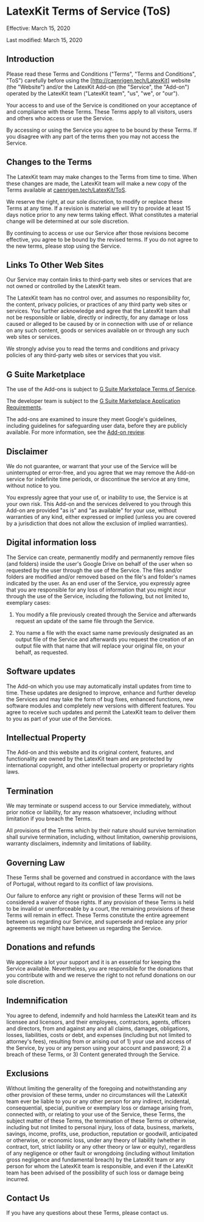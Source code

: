 # LatexKit Terms of Service (ToS)

Effective: March 15, 2020

Last modified: March 15, 2020

## Introduction

Please read these Terms and Conditions ("Terms", "Terms and Conditions", "ToS") carefully before using the [http://caenrigen.tech/LatexKit] website (the "Website") and/or the LatexKit Add-on (the "Service", the "Add-on") operated by the LatexKit team ("LatexKit team", "us", "we", or "our").

Your access to and use of the Service is conditioned on your acceptance of and compliance with these Terms. These Terms apply to all visitors, users and others who access or use the Service.

By accessing or using the Service you agree to be bound by these Terms. If you disagree with any part of the terms then you may not access the Service.

## Changes to the Terms
The LatexKit team may make changes to the Terms from time to time. When these changes are made, the LatexKit team will make a new copy of the Terms available at [caenrigen.tech/LatexKit/ToS].

We reserve the right, at our sole discretion, to modify or replace these Terms at any time. If a revision is material we will try to provide at least 15 days notice prior to any new terms taking effect. What constitutes a material change will be determined at our sole discretion.

By continuing to access or use our Service after those revisions become effective, you agree to be bound by the revised terms. If you do not agree to the new terms, please stop using the Service.

## Links To Other Web Sites
Our Service may contain links to third-party web sites or services that are not owned or controlled by the LatexKit team.

The LatexKit team has no control over, and assumes no responsibility for, the content, privacy policies, or practices of any third party web sites or services. You further acknowledge and agree that the LatexKit team shall not be responsible or liable, directly or indirectly, for any damage or loss caused or alleged to be caused by or in connection with use of or reliance on any such content, goods or services available on or through any such web sites or services.

We strongly advise you to read the terms and conditions and privacy policies of any third-party web sites or services that you visit.

## G Suite Marketplace
The use of the Add-ons is subject to [G Suite Marketplace Terms of Service].

The developer team is subject to the [G Suite Marketplace Application Requirements].

The add-ons are examined to insure they meet Google's guidelines, including guidelines for safeguarding user data, before they are publicly available. For more information, see the [Add-on review].

## Disclaimer
We do not guarantee, or warrant that your use of the Service will be uninterrupted or error-free, and you agree that we may remove the Add-on service for indefinite time periods, or discontinue the service at any time, without notice to you.

You expressly agree that your use of, or inability to use, the Service is at your own risk. This Add-on and the services delivered to you through this Add-on are provided "as is" and "as available" for your use, without warranties of any kind, either expressed or implied (unless you are covered by a jurisdiction that does not allow the exclusion of implied warranties).

## Digital information loss
The Service can create, permanently modify and permanently remove files (and folders) inside the user's Google Drive on behalf of the user when so requested by the user through the use of the Service. The files and/or folders are modified and/or removed based on the file's and folder's names indicated by the user. As an end user of the Service, you expressly agree that you are responsible for any loss of information that you might incur through the use of the Service, including the following, but not limited to, exemplary cases:

1) You modify a file previously created through the Service and afterwards request an update of the same file through the Service.

2) You name a file with the exact same name previously designated as an output file of the Service and afterwards you request the creation of an output file with that name that will replace your original file, on your behalf, as requested.

## Software updates
The Add-on which you use may automatically install updates from time to time. These updates are designed to improve, enhance and further develop the Services and may take the form of bug fixes, enhanced functions, new software modules and completely new versions with different features. You agree to receive such updates and permit the LatexKit team to deliver them to you as part of your use of the Services.

## Intellectual Property
The Add-on and this website and its original content, features, and functionality are owned by the LatexKit team and are protected by international copyright, and other intellectual property or proprietary rights laws.

## Termination
We may terminate or suspend access to our Service immediately, without prior notice or liability, for any reason whatsoever, including without limitation if you breach the Terms.

All provisions of the Terms which by their nature should survive termination shall survive termination, including, without limitation, ownership provisions, warranty disclaimers, indemnity and limitations of liability.

## Governing Law
These Terms shall be governed and construed in accordance with the laws of Portugal, without regard to its conflict of law provisions.

Our failure to enforce any right or provision of these Terms will not be considered a waiver of those rights. If any provision of these Terms is held to be invalid or unenforceable by a court, the remaining provisions of these Terms will remain in effect. These Terms constitute the entire agreement between us regarding our Service, and supersede and replace any prior agreements we might have between us regarding the Service.

## Donations and refunds
We appreciate a lot your support and it is an essential for keeping the Service available. Nevertheless, you are responsible for the donations that you contribute with and we reserve the right to not refund donations on our sole discretion.

## Indemnification
You agree to defend, indemnify and hold harmless the LatexKit team and its licensee and licensors, and their employees, contractors, agents, officers and directors, from and against any and all claims, damages, obligations, losses, liabilities, costs or debt, and expenses (including but not limited to attorney's fees), resulting from or arising out of 1) your use and access of the Service, by you or any person using your account and password; 2) a breach of these Terms, or 3) Content generated through the Service.

## Exclusions
Without limiting the generality of the foregoing and notwithstanding any other provision of these terms, under no circumstances will the LatexKit team ever be liable to you or any other person for any indirect, incidental, consequential, special, punitive or exemplary loss or damage arising from, connected with, or relating to your use of the Service, these Terms, the subject matter of these Terms, the termination of these Terms or otherwise, including but not limited to personal injury, loss of data, business, markets, savings, income, profits, use, production, reputation or goodwill, anticipated or otherwise, or economic loss, under any theory of liability (whether in contract, tort, strict liability or any other theory or law or equity), regardless of any negligence or other fault or wrongdoing (including without limitation gross negligence and fundamental breach) by the LatexKit team or any person for whom the LatexKit team is responsible, and even if the LatexKit team has been advised of the possibility of such loss or damage being incurred.

## Contact Us
If you have any questions about these Terms, please contact us.

[Add-on review]: https://developers.google.com/gsuite/add-ons/concepts/addon-review
[G Suite Marketplace Terms of Service]: https://gsuite.google.com/terms/marketplace/tos.html?hl=en
[G Suite Marketplace Application Requirements]: https://developers.google.com/gsuite/marketplace/requirements
[caenrigen.tech/LatexKit/ToS]: http://caenrigen.tech/LatexKit/ToS
[http://caenrigen.tech/LatexKit]: http://caenrigen.tech/LatexKit
